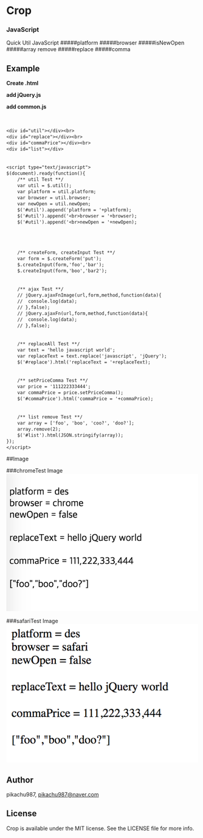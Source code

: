 # Crop
### JavaScript

Quick Util JavaScript
#####platform
#####browser
#####isNewOpen
#####array remove
#####replace
#####comma


## Example

**Create .html**

**add jQuery.js**

**add common.js**

~~~~


<div id="util"></div><br>
<div id="replace"></div><br>
<div id="commaPrice"></div><br>
<div id="list"></div>


<script type="text/javascript">
$(document).ready(function(){
    /** util Test **/
    var util = $.util();
    var platform = util.platform;
    var browser = util.browser;
    var newOpen = util.newOpen;
    $('#util').append('platform = '+platform);
    $('#util').append('<br>browser = '+browser);
    $('#util').append('<br>newOpen = '+newOpen);




    /** createForm, createInput Test **/
    var form = $.createForm('put');
    $.createInput(form,'foo','bar');
    $.createInput(form,'boo','bar2');


    /** ajax Test **/
    // jQuery.ajaxFnImage(url,form,method,function(data){
    // 	console.log(data);
    // },false);
    // jQuery.ajaxFn(url,form,method,function(data){
    // 	console.log(data);
    // },false);


    /** replaceAll Test **/
    var text = 'hello javascript world';
    var replaceText = text.replace('javascript', 'jQuery');
    $('#replace').html('replaceText = '+replaceText);


    /** setPriceComma Test **/
    var price = '111222333444';
    var commaPrice = price.setPriceComma();
    $('#commaPrice').html('commaPrice = '+commaPrice);


    /** list remove Test **/
    var array = ['foo', 'boo', 'coo?', 'doo?'];
    array.remove(2);
    $('#list').html(JSON.stringify(array));
});
</script>
~~~~

##Image

###chromeTest Image
![Alt text](/exampleImages/chromeTest.png)

###safariTest Image
![Alt text](/exampleImages/safariTest.png)


## Author

pikachu987, pikachu987@naver.com

## License

Crop is available under the MIT license. See the LICENSE file for more info.
